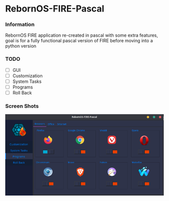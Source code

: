 # RebornOS-FIRE-Pascal

   ### Information
   RebornOS FIRE application re-created in pascal with some extra features, goal is for a fully functional pascal version of 
   FIRE before moving into a python version

   ### TODO
   - [ ] GUI
   - [ ] Customization
   - [ ] System Tasks
   - [ ] Programs
   - [ ] Roll Back
   
   ### Screen Shots
![alt text](./Screenshots/SceenShot-RebornOS-FIRE-Pascal.png)
